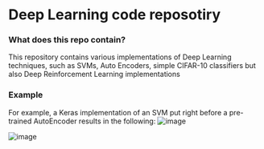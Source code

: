 # Deep Learning code reposotiry

### What does this repo contain?
This repository contains various implementations of Deep Learning techniques, such as SVMs, Auto Encoders, simple CIFAR-10 classifiers but also
Deep Reinforcement Learning implementations

### Example
For example, a Keras implementation of an SVM put right before a pre-trained AutoEncoder results 
in the following:
![image](https://github.com/lazarosgogos/Deep-Learning/assets/75678168/bb9239d8-1dac-47aa-b477-b951ff3fb638)

![image](https://github.com/lazarosgogos/Deep-Learning/assets/75678168/f700eeb6-c88a-4ece-84a8-11b1ff4a60d7)
